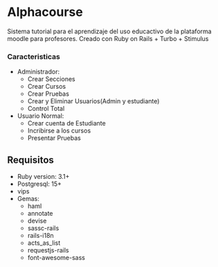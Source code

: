 # Alphacourse

Sistema tutorial para el aprendizaje del uso educactivo de la plataforma moodle para profesores. Creado con Ruby on Rails + Turbo + Stimulus

### Caracteristicas
* Administrador:
	- Crear Secciones
	- Crear Cursos
	- Crear Pruebas
	- Crear y Eliminar Usuarios(Admin y estudiante)
	- Control Total
* Usuario Normal:
	- Crear cuenta de Estudiante
	- Incribirse a los cursos
	- Presentar Pruebas

## Requisitos
* Ruby version: 3.1+
* Postgresql: 15+
* vips
* Gemas:
	- haml
	- annotate
	- devise
	- sassc-rails
	- rails-i18n
	- acts_as_list
	- requestjs-rails
	- font-awesome-sass
